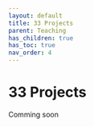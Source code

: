 ```yaml
---
layout: default
title: 33 Projects
parent: Teaching
has_children: true
has_toc: true
nav_order: 4
---
```


# 33 Projects

Comming soon
